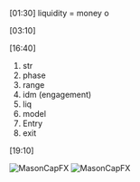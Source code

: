[01:30]
liquidity = money
o


[03:10]


[16:40]
1. str
2. phase
3. range
4. idm (engagement)
5. liq
6. model
7. Entry
8. exit


[19:10]

![MasonCapFX](https://www.tradingview.com/x/Es5VeGlN/ "MasonCapFX")
![MasonCapFX](https://www.tradingview.com/x/Es5VeGlN/ "MasonCapFX")


